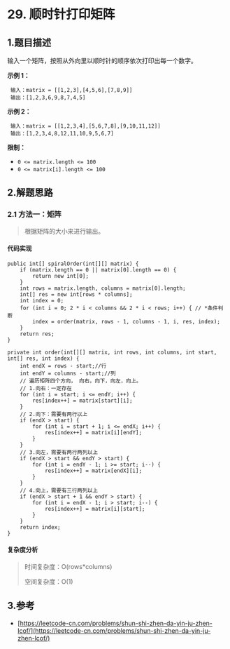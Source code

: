 # 29. 顺时针打印矩阵

## 1.题目描述

输入一个矩阵，按照从外向里以顺时针的顺序依次打印出每一个数字。

**示例 1：**

```text
 输入：matrix = [[1,2,3],[4,5,6],[7,8,9]]
 输出：[1,2,3,6,9,8,7,4,5]
```

**示例 2：**

```text
 输入：matrix = [[1,2,3,4],[5,6,7,8],[9,10,11,12]]
 输出：[1,2,3,4,8,12,11,10,9,5,6,7]
```

**限制：**

* `0 <= matrix.length <= 100`
* `0 <= matrix[i].length <= 100`

## 2.解题思路

### 2.1 方法一：矩阵

> 根据矩阵的大小来进行输出。

#### 代码实现

```text
public int[] spiralOrder(int[][] matrix) {
    if (matrix.length == 0 || matrix[0].length == 0) {
        return new int[0];
    }
    int rows = matrix.length, columns = matrix[0].length;
    int[] res = new int[rows * columns];
    int index = 0;
    for (int i = 0; 2 * i < columns && 2 * i < rows; i++) { // *条件判断
        index = order(matrix, rows - 1, columns - 1, i, res, index);
    }
    return res;
}

private int order(int[][] matrix, int rows, int columns, int start, int[] res, int index) {
    int endX = rows - start;//行
    int endY = columns - start;//列
    // 遍历矩阵四个方向， 向右，向下，向左，向上。
    // 1.向右：一定存在
    for (int i = start; i <= endY; i++) {
        res[index++] = matrix[start][i];
    }
    // 2.向下：需要有两行以上
    if (endX > start) {
        for (int i = start + 1; i <= endX; i++) {
            res[index++] = matrix[i][endY];
        }
    }
    // 3.向左，需要有两行两列以上
    if (endX > start && endY > start) {
        for (int i = endY - 1; i >= start; i--) {
            res[index++] = matrix[endX][i];
        }
    }
    // 4.向上，需要有三行两列以上
    if (endX > start + 1 && endY > start) {
        for (int i = endX - 1; i > start; i--) {
            res[index++] = matrix[i][start];
        }
    }
    return index;
}
```

#### 复杂度分析

> 时间复杂度：O\(rows\*columns\)
>
> 空间复杂度：O\(1\)

## 3.参考

* [https://leetcode-cn.com/problems/shun-shi-zhen-da-yin-ju-zhen-lcof/](https://leetcode-cn.com/problems/shun-shi-zhen-da-yin-ju-zhen-lcof/)


